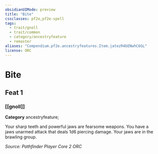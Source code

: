 ```yaml
---
obsidianUIMode: preview
title: "Bite"
cssclasses: pf2e,pf2e-spell
tags:
  - trait/gnoll
  - trait/common
  - category/ancestryfeature
  - remaster
aliases: "Compendium.pf2e.ancestryfeatures.Item.jatezR4bENwhC6GL"
license: ORC
---
```

# Bite
## Feat 1
### [[gnoll]]

**Category** ancestryfeature; 




Your sharp teeth and powerful jaws are fearsome weapons. You have a jaws unarmed attack that deals 1d6 piercing damage. Your jaws are in the brawling group.

*Source: Pathfinder Player Core 2*
*ORC*